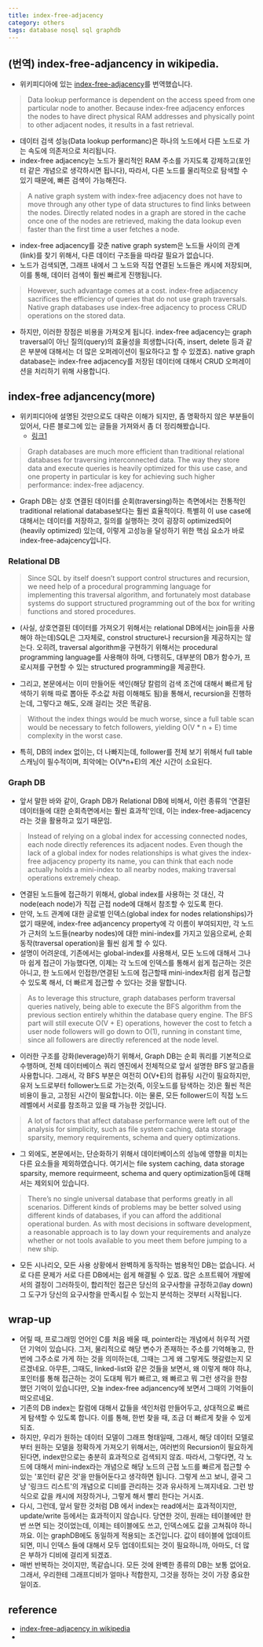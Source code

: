 ```yaml
---
title: index-free-adjacency
category: others
tags: database nosql sql graphdb 
---
```


## (번역) index-free-adjancency in wikipedia.

- 위키피디아에 있는 [index-free-adjacency](https://en.wikipedia.org/wiki/Graph_database#Index-free_adjacency)를 번역했습니다. 

> Data lookup performance is dependent on the access speed from one particular node to another. Because index-free adjacency enforces the nodes to have direct physical RAM addresses and physically point to other adjacent nodes, it results in a fast retrieval. 
- 데이터 검색 성능(Data lookup performanc)은 하나의 노드에서 다른 노드로 가는 속도에 의존저으로 처리됩니다. 
- index-free adjacency는 노드가 물리적인 RAM 주소를 가지도록 강제하고(포인터 같은 개념으로 생각하시면 됩니다), 따라서, 다른 노드를 물리적으로 탐색할 수 있기 때문에, 빠른 검색이 가능해진다. 

> A native graph system with index-free adjacency does not have to move through any other type of data structures to find links between the nodes. Directly related nodes in a graph are stored in the cache once one of the nodes are retrieved, making the data lookup even faster than the first time a user fetches a node. 
- index-free adjacency를 갖춘 native graph system은 노드들 사이의 관계(link)를 찾기 위해서, 다른 데이터 구조들을 따라갈 필요가 없습니다. 
- 노드가 검색되면, 그래프 내에서 그 노드와 직접 연결된 노드들은 캐시에 저장되며, 이를 통해, 데이터 검색이 훨씬 빠르게 진행됩니다.

> However, such advantage comes at a cost. index-free adjacency sacrifices the efficiency of queries that do not use graph traversals. Native graph databases use index-free adjacency to process CRUD operations on the stored data.
- 하지만, 이러한 장점은 비용을 가져오게 됩니다. index-free adjacency는 graph traversal이 아닌 질의(query)의 효율성을 희생합니다(즉, insert, delete 등과 같은 부분에 대해서는 더 많은 오퍼레이션이 필요하다고 할 수 있겠죠). native graph database는 index-free adjacency를 저장된 데이터에 대해서 CRUD 오퍼레이션을 처리하기 위해 사용합니다.

## index-free adjancency(more)

- 위키피디아에 설명된 것만으로도 대략은 이해가 되지만, 좀 명확하지 않은 부분들이 있어서, 다른 블로그에 있는 글들을 가져와서 좀 더 정리해봤습니다. 
    - [링크1](https://thomasvilhena.com/2019/08/index-free-adjacency)

> Graph databases are much more efficient than traditional relational databases for traversing interconnected data. The way they store data and execute queries is heavily optimized for this use case, and one property in particular is key for achieving such higher performance: index-free adjacency.
- Graph DB는 상호 연결된 데이터를 순회(traversing)하는 측면에서는 전통적인 traditional relational database보다는 훨씬 효율적이다. 특별히 이 use case에 대해서는 데이터를 저장하고, 질의를 실행하는 것이 굉장히 optimized되어(heavily optimized) 있는데, 이렇게 고성능을 달성하기 위한 핵심 요소가 바로 index-free-adajcency입니다. 


### Relational DB

> Since SQL by itself doesn’t support control structures and recursion, we need help of a procedural programming language for implementing this traversal algorithm, and fortunately most database systems do support structured programming out of the box for writing functions and stored procedures.
- (사실, 상호연결된 데이터를 가져오기 위해서는 relational DB에서는 join등을 사용해야 하는데)SQL은 그자체로, constrol structure나 recursion을 제공하지는 않는다. 오히려, traversal algorithm을 구현하기 위해서는 procedural programming language를 사용해야 하며, 다행히도, 대부분의 DB가 함수가, 프로시져를 구현할 수 있는 structured programming을 제공한다.

- 그리고, 본문에서는 이미 만들어둔 색인(해당 칼럼의 검색 조건에 대해서 빠르게 탐색하기 위해 따로 뽑아둔 주소값 처럼 이해해도 됨)을 통해서, recursion을 진행하는데, 그렇다고 해도, 오래 걸리는 것은 똑같음.

> Without the index things would be much worse, since a full table scan would be necessary to fetch followers, yielding O(V * n + E) time complexity in the worst case.
- 특히, DB의 index 없이는, 더 나빠지는데, follower를 전체 보기 위해서 full table 스캐닝이 필수적이며, 최악에는 O(V*n+E)의 계산 시간이 소요된다.

### Graph DB

- 앞서 말한 바와 같이, Graph DB가 Relational DB에 비해서, 이런 종류의 '연결된 데이터들에 대한 순회측면에서는 훨씬 효과적'인데, 이는 index-free-adjacency라는 것을 활용하고 있기 때문임.

> Instead of relying on a global index for accessing connected nodes, each node directly references its adjacent nodes. Even though the lack of a global index for nodes relationships is what gives the index-free adjacency property its name, you can think that each node actually holds a mini-index to all nearby nodes, making traversal operations extremely cheap.
- 연결된 노드들에 접근하기 위해서, global index를 사용하는 것 대신, 각 node(each node)가 직접 근접 node에 대해서 참조할 수 있도록 한다.
- 만약, 노드 관계에 대한 글로벌 인덱스(global index for nodes relationships)가 없기 때문에, index-free adjancency property에 각 이름이 부여되지만, 각 노드가 근처의 노드들(nearby nodes)에 대한 mini-index를 가지고 있음으로써, 순회 동작(traversal operation)을 훨씬 쉽게 할 수 있다.
- 설명이 어려운데, 기존에서는 global-index를 사용해서, 모든 노드에 대해서 그나마 쉽게 접근이 가능했다면, 이제는 각 노드에 인덱스를 통해서 쉽게 접근하는 것은 아니고, 한 노드에서 인접한/연결된 노드에 접근할때 mini-index처럼 쉽게 접근할 수 있도록 해서, 더 빠르게 접근할 수 있다는 것을 말합니다.

> As to leverage this structure, graph databases perform traversal queries natively, being able to execute the BFS algorithm from the previous section entirely whithin the database query engine. The BFS part will still execute O(V + E) operations, however the cost to fetch a user node followers will go down to O(1), running in constant time, since all followers are directly referenced at the node level.
- 이러한 구조를 강화(leverage)하기 위해서, Graph DB는 순회 쿼리를 기본적으로 수행하며, 전체 데이터베이스 쿼리 엔진에서 전체적으로 앞서 설명한 BFS 알고즘을 사용합니다. 그래서, 각 BFS 부분은 여전히 O(V+E)의 컴퓨팅 시간이 필요하지만, 유저 노드로부터 follower노드로 가는것(즉, 이웃노드를 탐색하는 것)은 훨씬 적은 비용이 들고, 고정된 시간이 필요합니다. 이는 물론, 모든 follower드이 직접 노드 레벨에서 서로를 참조하고 있을 때 가능한 것입니다.

> A lot of factors that affect database performance were left out of the analysis for simplicity, such as file system caching, data storage sparsity, memory requirements, schema and query optimizations.
- 그 외에도, 본문에서는, 단순화하기 위해서 데이터베이스의 성능에 영향을 미치는 다른 요소들을 제외하였습니다. 여기서는 file system caching, data storage sparsity, memore requirmeent, schema and query optimization등에 대해서는 제외되어 있습니다.

> There’s no single universal database that performs greatly in all scenarios. Different kinds of problems may be better solved using different kinds of databases, if you can afford the additional operational burden. As with most decisions in software development, a reasonable approach is to lay down your requirements and analyze whether or not tools available to you meet them before jumping to a new ship.
- 모든 시나리오, 모든 사용 상황에서 완벽하게 동작하는 범용적인 DB는 없습니다. 서로 다른 문제가 서로 다른 DB에서는 쉽게 해결될 수 있죠. 많은 소프트웨어 개발에서의 결정이 그러하듯이, 합리적인 접근은 당신의 요구사항을 규정하고(lay down) 그 도구가 당신의 요구사항을 만족시킬 수 있는지 분석하는 것부터 시작됩니다.

## wrap-up

- 어릴 때, 프로그래밍 언어인 C를 처음 배울 때, pointer라는 개념에서 허우적 거렸던 기억이 있습니다. 그저, 물리적으로 해당 변수가 존재하는 주소를 기억해놓고, 한번에 그주소로 가게 하는 것을 의미하는데, 그때는 그게 왜 그렇게도 헷갈렸는지 모르겠네요. 아무튼, 그때도, linked-list와 같은 것들을 보면서, 왜 이렇게 해야 하냐, 포인터를 통해 접근하는 것이 도대체 뭐가 빠르고, 왜 빠르고 뭐 그런 생각을 한참 했던 기억이 있습니다만, 오늘 index-free adjancency에 보면서 그때의 기억들이 떠오르네요. 
- 기존의 DB index는 칼럼에 대해서 값들을 색인처럼 만들어두고, 상대적으로 빠르게 탐색할 수 있도록 합니다. 이를 통해, 한번 찾을 때, 조금 더 빠르게 찾을 수 있게 되죠. 
- 하지만, 우리가 원하는 데이터 모델이 그래프 형태일때, 그래서, 해당 데이터 모델로부터 원하는 모델을 정확하게 가져오기 위해서는, 여러번의 Recursion이 필요하게 된다면, index만으로는 충분히 효과적으로 검색되지 않죠. 따라서, 그렇다면, 각 노드에 대해서 mini-index라는 개념으로 해당 노드의 근접 노드를 빠르게 접근할 수 있는 '포인터 같은 것'을 만들어둔다고 생각하면 됩니다. 그렇게 쓰고 보니, 결국 그냥 '링크드 리스트'의 개념으로 디비를 관리하는 것과 유사하게 느껴지네요. 그런 방식으로 값을 캐시에 저장하거나, 그렇게 해서 빨리 한다는 거시죠. 
- 다시, 그런데, 앞서 말한 것처럼 DB 에서 index는 read에서는 효과적이지만, update/write 등에서는 효과적이지 않습니다. 당연한 것이, 원래는 테이블에만 한 번 쓰면 되는 것이었는데, 이제는 테이블에도 쓰고, 인덱스에도 값을 고쳐줘야 하니까요. 이는 graphDB에도 동일하게 적용되는 조건입니다. 값이 테이블에 업데이트 되면, 미니 인덱스 들에 대해서 모두 업데이트되는 것이 필요하니까, 아마도, 더 많은 부하가 디비에 걸리게 되겠죠. 
- 매번 반복하는 것이지만, 똑같습니다. 모든 것에 완벽한 종류의 DB는 보통 없어요. 그래서, 우리한테 그래프디비가 얼마나 적합한지, 그것을 정하는 것이 가장 중요한 일이죠.

## reference

- [index-free-adjacency in wikipedia](https://en.wikipedia.org/wiki/Graph_database#Index-free_adjacency)
- 